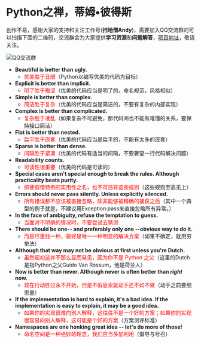 # Python之禅，蒂姆•彼得斯

创作不易，感谢大家的支持和关注工作号(**扫地僧Andy**)，需要加入QQ交流群的可以扫描下面的二维码，交流群会为大家提供**学习资源**和**问题解答**，[项目地址](https://github.com/Andy-beishang/python-data-analysis-machine-learning)，敬请关注。

![QQ交流群](C:\Users\Administrator\Desktop\QQ群二维码.png)



* **Beautiful is better than ugly.** 
  * <font color = red>优美胜于丑陋</font>（Python以编写优美的代码为目标） 
* **Explicit is better than implicit.** 
  * <font color =red>明了胜于晦涩</font>（优美的代码应当是明了的，命名规范，风格相似） 
* **Simple is better than complex.** 
  * <font color =red>简洁胜于复杂</font>（优美的代码应当是简洁的，不要有复杂的内部实现）  
* **Complex is better than complicated.** 
  * <font color =red>复杂胜于凌乱</font>（如果复杂不可避免，那代码间也不能有难懂的关系，要保持接口简洁） 
* **Flat is better than nested.** 
  * <font color =red>扁平胜于嵌套</font>（优美的代码应当是扁平的，不能有太多的嵌套）  
* **Sparse is better than dense.** 
  * <font color =red>间隔胜于紧凑</font>（优美的代码有适当的间隔，不要奢望一行代码解决问题）  
* **Readability counts.** 
  * <font color =red>可读性很重要</font>（优美的代码是可读的）  
* **Special cases aren't special enough to break the rules. Although practicality beats purity.** 
  * <font color =red>即便假借特例的实用性之名，也不可违背这些规则</font>（这些规则至高无上）  
* **Errors should never pass silently. Unless explicitly silenced.** 
  * <font color =red>所有错误都不应该被直接忽略，除非能够被精确的捕获之后</font>（其中一个典型的例子就是，不建议用Exception:pass来直接忽略所有异常。） 
* **In the face of ambiguity, refuse the temptation to guess.** 
  * <font color =red>当面对不明确的情况时，不要尝试去猜测  </font>
* **There should be one-- and preferably only one --obvious way to do it.** 
  * <font color =red>而是尽量找一种，最好是唯一一种明显的解决方案</font>（如果不确定，就用穷举法）  
* **Although that way may not be obvious at first unless you're Dutch.**  
  * <font color =red>虽然起初这并不那么显而易见，因为你不是 Python 之父</font>（这里的Dutch是指Python之父Guido Van Rossum，他是荷兰人） 
* **Now is better than never. Although never is often better than *right* now.** 
  * <font color =red>现在行动胜过永不开始，但是不假思索就动手还不如不做</font>（动手之前要细思量） 
* **If the implementation is hard to explain, it's a bad idea. If the implementation is easy to explain, it may be a good idea.** 
  * <font color =red>如果你的实现很难向别人解释，这往往不是一个好的方案；如果你的实现很容易向别人解释，这可能是个好的方案</font>（方案测评标准）  
* **Namespaces are one honking great idea -- let's do more of those!**  
  * <font color =red>命名空间是一种绝妙的理念，我们应当多加利用</font>（倡导与号召）









